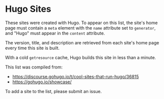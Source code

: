 # Hugo Sites

These sites were created with Hugo. To appear on this list, the site's home page must contain a `meta` element with the `name` attribute set to `generator`, and "Hugo" must appear in the `content` attribute.

The version, title, and description are retrieved from each site's home page every time this site is built.

With a cold `getresource` cache, Hugo builds this site in less than a minute. 

This list was compiled from:
- <https://discourse.gohugo.io/t/cool-sites-that-run-hugo/36815>
- <https://gohugo.io/showcase/>

To add a site to the list, please submit an issue.
